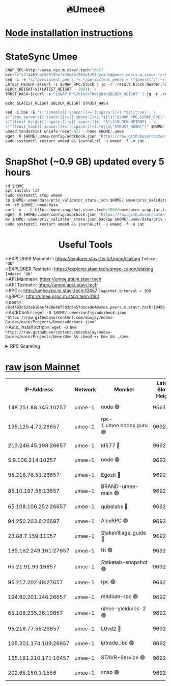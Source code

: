 <h1 align="center"> 🔥Umee🔥</h1>


[Node installation instructions](https://github.com/obajay/nodes-Guides/tree/main/Projects/Umee)
=
# StateSync Umee
```python
SNAP_RPC=http://umee.rpc.m.stavr.tech:10457
peers="c014463cb2de618bef420e40f503c5e57decade4@umee.peers.m.stavr.tech:10456"
sed -i -e "s/^persistent_peers *=.*/persistent_peers = \"$peers\"/" ~/.umee/config/config.toml
LATEST_HEIGHT=$(curl -s $SNAP_RPC/block | jq -r .result.block.header.height); \
BLOCK_HEIGHT=$((LATEST_HEIGHT - 300)); \
TRUST_HASH=$(curl -s "$SNAP_RPC/block?height=$BLOCK_HEIGHT" | jq -r .result.block_id.hash)

echo $LATEST_HEIGHT $BLOCK_HEIGHT $TRUST_HASH

sed -i.bak -E "s|^(enable[[:space:]]+=[[:space:]]+).*$|\1true| ; \
s|^(rpc_servers[[:space:]]+=[[:space:]]+).*$|\1\"$SNAP_RPC,$SNAP_RPC\"| ; \
s|^(trust_height[[:space:]]+=[[:space:]]+).*$|\1$BLOCK_HEIGHT| ; \
s|^(trust_hash[[:space:]]+=[[:space:]]+).*$|\1\"$TRUST_HASH\"|" $HOME/.umee/config/config.toml
umeed tendermint unsafe-reset-all --home $HOME/.umee
wget -O $HOME/.umee/config/addrbook.json "https://raw.githubusercontent.com/obajay/nodes-Guides/main/Projects/Umee/addrbook.json"
sudo systemctl restart umeed && journalctl -u umeed -f -o cat
```
# SnapShot (~0.9 GB) updated every 5 hours
```python
cd $HOME
apt install lz4
sudo systemctl stop umeed
cp $HOME/.umee/data/priv_validator_state.json $HOME/.umee/priv_validator_state.json.backup
rm -rf $HOME/.umee/data
curl -o - -L http://umee.snapshot.stavr.tech:1000/umee/umee-snap.tar.lz4 | lz4 -c -d - | tar -x -C $HOME/.umee --strip-components 2
wget -O $HOME/.umee/config/addrbook.json "https://raw.githubusercontent.com/obajay/nodes-Guides/main/Projects/Umee/addrbook.json"
mv $HOME/.umee/priv_validator_state.json.backup $HOME/.umee/data/priv_validator_state.json
sudo systemctl restart umeed && journalctl -u umeed -f -o cat
```
 <h1 align="center"> Useful Tools</h1>

🔥EXPLORER Mainnet🔥:      https://explorer.stavr.tech/Umee/staking             `Indexer "ON"` \
🔥EXPLORER Testnet🔥:        https://explorer.stavr.tech/umee-canon/staking      `Indexer "ON"` \
🔥API Mainnet🔥:                   https://umee.api.m.stavr.tech \
🔥API Testnet🔥:                     https://umee.api.t.stavr.tech \
🔥RPC🔥:                                   http://umee.rpc.m.stavr.tech:10457                     `Snapshot-interval = 300` \
🔥gRPC🔥:                              http://umee.grpc.m.stavr.tech:1190 \
🔥peer🔥:                     `c014463cb2de618bef420e40f503c5e57decade4@umee.peers.m.stavr.tech:10456` \
🔥Addrbook🔥:    ```wget -O $HOME/.umee/config/addrbook.json "https://raw.githubusercontent.com/obajay/nodes-Guides/main/Projects/Umee/addrbook.json"``` \
🔥Auto_install script🔥: ```wget -O Ume https://raw.githubusercontent.com/obajay/nodes-Guides/main/Projects/Umee/Ume && chmod +x Ume && ./Ume```

<details>
<summary>RPC Scanning</summary>

<h2 align="center"> We scan nodes in real time every 4 hours. And we provide the final result of RPC endpoints.
We cannot influence the operation of these nodes in any way. </h2>


```python
If Voting Power is higher than 0 --> then the Node is a validator of the network and may be subject to attack and be a potential threat to the chain.
```
```python
We marked such validators with a red symbol
```

</details>

[raw json Mainnet](https://rpc-check.umeem.stavr.tech/umeem/rpc-umeem-result.json)
=



<table><tr><th>IP-Address</th><th>Network</th><th>Moniker</th><th>Latest Block Height</th><th>Earliest Block Height</th><th>Catching Up</th><th>Tx Index</th><th>Voting Power</th><th>Scan Time</th></tr><tr><td>148.251.88.145:10257</td><td>umee-1</td><td>node 🟢</td><td>9561500</td><td>5050395</td><td>False</td><td>on</td><td>0</td><td>2023-12-15T14:31:41.709294649UTC</td></tr><tr><td>135.125.4.73:26657</td><td>umee-1</td><td>rpc-1.umee.nodes.guru 🟢</td><td>9692075</td><td>5167386</td><td>False</td><td>on</td><td>0</td><td>2023-12-15T14:33:16.972277256UTC</td></tr><tr><td>213.246.45.198:26657</td><td>umee-1</td><td>id577 🔴</td><td>9692060</td><td>7100001</td><td>False</td><td>on</td><td>35124587</td><td>2023-12-15T14:31:46.124746101UTC</td></tr><tr><td>5.9.106.214:10257</td><td>umee-1</td><td>node 🟢</td><td>9692070</td><td>7942001</td><td>False</td><td>on</td><td>0</td><td>2023-12-15T14:32:49.632098833UTC</td></tr><tr><td>95.216.76.51:26657</td><td>umee-1</td><td>Egozit 🔴</td><td>9692075</td><td>8262001</td><td>False</td><td>off</td><td>38353136</td><td>2023-12-15T14:33:16.610102905UTC</td></tr><tr><td>85.10.197.58:13657</td><td>umee-1</td><td>BRAND-umee-main 🟢</td><td>9692063</td><td>8427832</td><td>False</td><td>on</td><td>0</td><td>2023-12-15T14:32:05.401891360UTC</td></tr><tr><td>65.108.106.252:26657</td><td>umee-1</td><td>qubelabs 🔴</td><td>9692063</td><td>8825432</td><td>False</td><td>on</td><td>36834555</td><td>2023-12-15T14:32:05.763321791UTC</td></tr><tr><td>94.250.203.6:26697</td><td>umee-1</td><td>AlexRPC 🟢</td><td>9692062</td><td>8910001</td><td>False</td><td>on</td><td>0</td><td>2023-12-15T14:31:59.051331837UTC</td></tr><tr><td>23.88.7.159:11057</td><td>umee-1</td><td>StakeVillage_guide 🔴</td><td>9692069</td><td>9137726</td><td>False</td><td>on</td><td>1334186</td><td>2023-12-15T14:32:44.093289602UTC</td></tr><tr><td>185.162.249.161:27657</td><td>umee-1</td><td>ttt 🟢</td><td>9692068</td><td>9321953</td><td>False</td><td>on</td><td>0</td><td>2023-12-15T14:32:37.676354530UTC</td></tr><tr><td>65.21.91.99:16857</td><td>umee-1</td><td>Staketab-snapshot 🟢</td><td>9692066</td><td>9358001</td><td>False</td><td>off</td><td>0</td><td>2023-12-15T14:32:22.730902579UTC</td></tr><tr><td>95.217.202.49:27657</td><td>umee-1</td><td>rpc 🟢</td><td>9692068</td><td>9440090</td><td>False</td><td>on</td><td>0</td><td>2023-12-15T14:32:37.414872781UTC</td></tr><tr><td>194.60.201.146:26657</td><td>umee-1</td><td>medium-rpc 🟢</td><td>9692061</td><td>9484365</td><td>False</td><td>on</td><td>0</td><td>2023-12-15T14:31:54.601130601UTC</td></tr><tr><td>65.108.235.36:19657</td><td>umee-1</td><td>umee-yieldmos-2 🟢</td><td>9692052</td><td>9575548</td><td>False</td><td>on</td><td>0</td><td>2023-12-15T14:31:00.266843335UTC</td></tr><tr><td>95.216.77.56:26657</td><td>umee-1</td><td>L0vd2 🔴</td><td>9692078</td><td>9592078</td><td>False</td><td>off</td><td>37502593</td><td>2023-12-15T14:33:34.256532222UTC</td></tr><tr><td>195.201.174.109:26657</td><td>umee-1</td><td>iptrade_ibc 🟢</td><td>9692065</td><td>9686001</td><td>False</td><td>on</td><td>0</td><td>2023-12-15T14:32:16.242378751UTC</td></tr><tr><td>135.181.210.171:10457</td><td>umee-1</td><td>STAVR-Service 🟢</td><td>9692076</td><td>9689001</td><td>False</td><td>on</td><td>0</td><td>2023-12-15T14:33:23.545252730UTC</td></tr><tr><td>202.65.150.1:1556</td><td>umee-1</td><td>snap 🟢</td><td>9692070</td><td>9690498</td><td>False</td><td>off</td><td>0</td><td>2023-12-15T14:32:47.332894508UTC</td></tr></table>